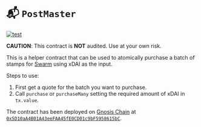 # 📬 `PostMaster`

[![test](https://github.com/rndlabs/postmaster/actions/workflows/test.yml/badge.svg)](https://github.com/rndlabs/postmaster/actions/workflows/test.yml)

**CAUTION**: This contract is **NOT** audited. Use at your own risk.

This is a helper contract that can be used to atomically purchase a batch of stamps for [Swarm](https://ethswarm.org) using xDAI as the input.

Steps to use:

1. First get a quote for the batch you want to purchase.
2. Call `purchase` or `purchaseMany` setting the required amount of xDAI in `tx.value`.

The contract has been deployed on [Gnosis Chain](https://gnosischain.com) at [`0x5D10aA4B01A43eeFAA45fE0CD01c9bF5958615bC`](https://gnosisscan.io/address/0x5D10aA4B01A43eeFAA45fE0CD01c9bF5958615bC).
